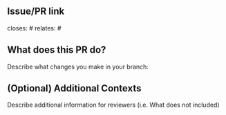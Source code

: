 ## Issue/PR link
closes: #
relates: #

## What does this PR do?
Describe what changes you make in your branch:

<!-- START pr-commits -->
<!-- END pr-commits -->

## (Optional) Additional Contexts
Describe additional information for reviewers (i.e. What does not included)
